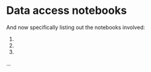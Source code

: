 # Data access notebooks

And now specifically listing out the notebooks involved: 

1. 
2. 
3. 
...


